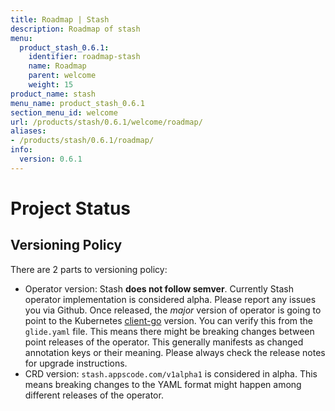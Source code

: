 ```yaml
---
title: Roadmap | Stash
description: Roadmap of stash
menu:
  product_stash_0.6.1:
    identifier: roadmap-stash
    name: Roadmap
    parent: welcome
    weight: 15
product_name: stash
menu_name: product_stash_0.6.1
section_menu_id: welcome
url: /products/stash/0.6.1/welcome/roadmap/
aliases:
- /products/stash/0.6.1/roadmap/
info:
  version: 0.6.1
---
```


# Project Status

## Versioning Policy
There are 2 parts to versioning policy:

 - Operator version: Stash __does not follow semver__. Currently Stash operator implementation is considered alpha. Please report any issues you via Github. Once released, the _major_ version of operator is going to point to the Kubernetes [client-go](https://github.com/kubernetes/client-go#branches-and-tags) version. You can verify this from the `glide.yaml` file. This means there might be breaking changes between point releases of the operator. This generally manifests as changed annotation keys or their meaning.
Please always check the release notes for upgrade instructions.
 - CRD version: `stash.appscode.com/v1alpha1` is considered in alpha. This means breaking changes to the YAML format
might happen among different releases of the operator.

